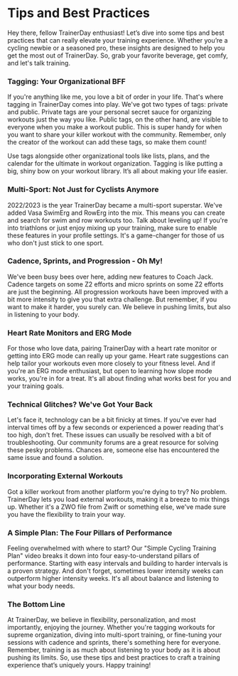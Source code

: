 # Tips and Best Practices

Hey there, fellow TrainerDay enthusiast! Let’s dive into some tips and best practices that can really elevate your training experience. Whether you’re a cycling newbie or a seasoned pro, these insights are designed to help you get the most out of TrainerDay. So, grab your favorite beverage, get comfy, and let's talk training.

### Tagging: Your Organizational BFF

If you're anything like me, you love a bit of order in your life. That's where tagging in TrainerDay comes into play. We've got two types of tags: private and public. Private tags are your personal secret sauce for organizing workouts just the way you like. Public tags, on the other hand, are visible to everyone when you make a workout public. This is super handy for when you want to share your killer workout with the community. Remember, only the creator of the workout can add these tags, so make them count!

Use tags alongside other organizational tools like lists, plans, and the calendar for the ultimate in workout organization. Tagging is like putting a big, shiny bow on your workout library. It’s all about making your life easier.

### Multi-Sport: Not Just for Cyclists Anymore

2022/2023 is the year TrainerDay became a multi-sport superstar. We've added Vasa SwimErg and RowErg into the mix. This means you can create and search for swim and row workouts too. Talk about leveling up! If you're into triathlons or just enjoy mixing up your training, make sure to enable these features in your profile settings. It's a game-changer for those of us who don't just stick to one sport.

### Cadence, Sprints, and Progression - Oh My!

We've been busy bees over here, adding new features to Coach Jack. Cadence targets on some Z2 efforts and micro sprints on some Z2 efforts are just the beginning. All progression workouts have been improved with a bit more intensity to give you that extra challenge. But remember, if you want to make it harder, you surely can. We believe in pushing limits, but also in listening to your body.

### Heart Rate Monitors and ERG Mode

For those who love data, pairing TrainerDay with a heart rate monitor or getting into ERG mode can really up your game. Heart rate suggestions can help tailor your workouts even more closely to your fitness level. And if you're an ERG mode enthusiast, but open to learning how slope mode works, you're in for a treat. It's all about finding what works best for you and your training goals.

### Technical Glitches? We've Got Your Back

Let's face it, technology can be a bit finicky at times. If you've ever had interval times off by a few seconds or experienced a power reading that's too high, don't fret. These issues can usually be resolved with a bit of troubleshooting. Our community forums are a great resource for solving these pesky problems. Chances are, someone else has encountered the same issue and found a solution.

### Incorporating External Workouts

Got a killer workout from another platform you're dying to try? No problem. TrainerDay lets you load external workouts, making it a breeze to mix things up. Whether it's a ZWO file from Zwift or something else, we've made sure you have the flexibility to train your way.

### A Simple Plan: The Four Pillars of Performance

Feeling overwhelmed with where to start? Our "Simple Cycling Training Plan" video breaks it down into four easy-to-understand pillars of performance. Starting with easy intervals and building to harder intervals is a proven strategy. And don't forget, sometimes lower intensity weeks can outperform higher intensity weeks. It's all about balance and listening to what your body needs.

### The Bottom Line

At TrainerDay, we believe in flexibility, personalization, and most importantly, enjoying the journey. Whether you're tagging workouts for supreme organization, diving into multi-sport training, or fine-tuning your sessions with cadence and sprints, there's something here for everyone. Remember, training is as much about listening to your body as it is about pushing its limits. So, use these tips and best practices to craft a training experience that’s uniquely yours. Happy training!